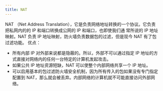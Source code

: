 ```yaml
---
title: NAT
---
```


NAT （Net Address Translation），它是负责网络地址转换的一个协议。它负责把私网内的的 IP 和端口转换成公网的 IP 和端口，也即使我们通
常所说的 IP 地址映射。NAT 负责 IP 地址映射，防火墙负责数据包的过滤，但是现今 NAT 有了包过滤功能。
优点：

- 所有内部 IP 对外部来说都是隐蔽的。所以，外部不可以通过指定 IP 地址的方式直接对网络内的任何一台特定的计算机发起攻击。
- 如果公共 IP 地址资源短缺，NAT 可以使整个内部网络共享一个 IP 地址。
- 可以启用基本的包过滤防火墙安全机制，因为所有传入的包如果没有专门指定配置到 NAT，那么就会被丢弃。内部网络的计算机就不可能直接访问外部网络。

